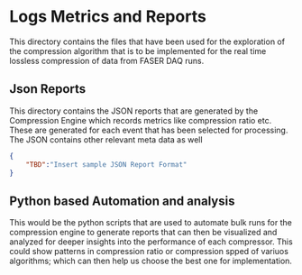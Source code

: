 # Logs Metrics and Reports

This directory contains the files that have been used for the exploration of the compression algorithm that is to be implemented for the real time lossless compression of data from FASER DAQ runs. <p>
## Json Reports
This directory contains the JSON reports that are generated by the Compression Engine which records metrics like compression ratio etc. These are generated for each event that has been selected for processing. The JSON contains other relevant meta data as well
```json
{
    "TBD":"Insert sample JSON Report Format"
}
```
## Python based Automation and analysis
This would be the python scripts that are used to automate bulk runs for the compression engine to generate reports that can then be visualized and analyzed for deeper insights into the performance of each compressor. This could show patterns in compression ratio or compression spped of variuos algorithms; which can then help us choose the best one for implementation.
